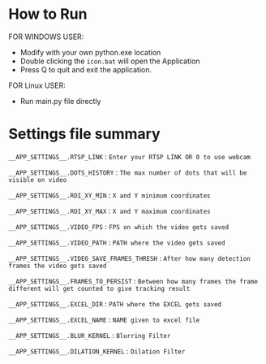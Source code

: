 
# How to Run

FOR WINDOWS USER: 
- Modify with your own python.exe location 
- Double clicking the `icon.bat` will open the Application
- Press Q to quit and exit the application.

FOR Linux USER: 
- Run main.py file directly


# Settings file summary

`__APP_SETTINGS__.RTSP_LINK` : `Enter your RTSP LINK OR 0 to use webcam`

`__APP_SETTINGS__.DOTS_HISTORY` : `The max number of dots that will be visible on video`

`__APP_SETTINGS__.ROI_XY_MIN` : `X and Y minimum coordinates`

`__APP_SETTINGS__.ROI_XY_MAX` : `X and Y maximum coordinates`

`__APP_SETTINGS__.VIDEO_FPS` : `FPS on which the video gets saved`

`__APP_SETTINGS__.VIDEO_PATH` : `PATH where the video gets saved`

`__APP_SETTINGS__.VIDEO_SAVE_FRAMES_THRESH` : `After how many detection frames the video gets saved`

`__APP_SETTINGS__.FRAMES_TO_PERSIST` : `Between how many frames the frame different will get counted to give tracking result`

`__APP_SETTINGS__.EXCEL_DIR` : `PATH where the EXCEL gets saved`

`__APP_SETTINGS__.EXCEL_NAME` : `NAME given to excel file`

`__APP_SETTINGS__.BLUR_KERNEL` : `Blurring Filter`

`__APP_SETTINGS__.DILATION_KERNEL` : `Dilation Filter`



